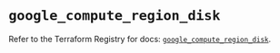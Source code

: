 # `google_compute_region_disk`

Refer to the Terraform Registry for docs: [`google_compute_region_disk`](https://registry.terraform.io/providers/hashicorp/google/5.39.0/docs/resources/compute_region_disk).
